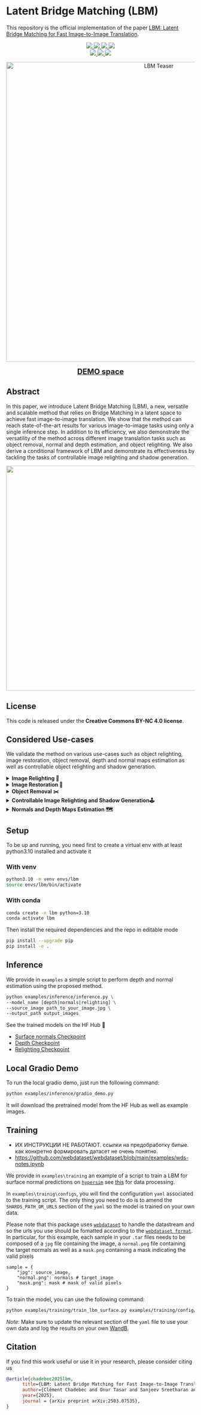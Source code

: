 # Latent Bridge Matching (LBM)

This repository is the official implementation of the paper [LBM: Latent Bridge Matching for Fast Image-to-Image Translation](http://arxiv.org/abs/2503.07535).

<p align="center">
    <a href="https://arxiv.org/abs/2503.07535">
	    <img src='https://img.shields.io/badge/Paper-2503.07535-green' />
	</a>
	<a href="https://gojasper.github.io/latent-bridge-matching/">
	    <img src='https://img.shields.io/badge/Project-page-blue' />
	</a>
    <a href='https://creativecommons.org/licenses/by-nd/4.0/legalcode'>
	    <img src="https://img.shields.io/badge/Licence-CC.BY.NC-purple" />
	</a>
      <a href="https://huggingface.co/spaces/jasperai/LBM_relighting">
	    <img src='https://img.shields.io/badge/%F0%9F%A4%97%20Demo-Object%20Relighting-orange' />
	</a>
    <br>
    </a>
      <a href="https://huggingface.co/jasperai/LBM_relighting">
	    <img src='https://img.shields.io/badge/%F0%9F%A4%97%20Ckpt-Object%20Relighting-yellow' />
	</a>
    <a href="https://huggingface.co/jasperai/LBM_normals">
	    <img src='https://img.shields.io/badge/%F0%9F%A4%97%20Ckpt-Normals-yellow' />
	</a>
    <a href="https://huggingface.co/jasperai/LBM_depth">
	    <img src='https://img.shields.io/badge/%F0%9F%A4%97%20Ckpt-Depth-yellow' />
	</a>
<p align="center">
  <img src="assets/relight.jpg" alt="LBM Teaser" width="800"/>
</p>


<!-- link to the demo with link big button -->
<p align="center">
    <a href="https://huggingface.co/spaces/jasperai/LBM_relighting">
	    <b style="font-size: 20px;">DEMO space</b>
	</a>
</p>


## Abstract
In this paper, we introduce Latent Bridge Matching (LBM), a new, versatile and scalable method that relies on Bridge Matching in a latent space to achieve fast image-to-image translation. We show that the method can reach state-of-the-art results for various image-to-image tasks using only a single inference step. In addition to its efficiency, we also demonstrate the versatility of the method across different image translation tasks such as object removal, normal and depth estimation, and object relighting. We also derive a conditional framework of LBM and demonstrate its effectiveness by tackling the tasks of controllable image relighting and shadow generation.

<p align="center">
		<img style="width:600px;" src="assets/LBM.jpg">
</p>

## License
This code is released under the **Creative Commons BY-NC 4.0 license**.

## Considered Use-cases
We validate the method on various use-cases such as object relighting, image restoration, object removal, depth and normal maps estimation as well as controllable object relighting and shadow generation.
<details>
    <summary><b>Image Relighting 🔦</b></summary>
<p>
For object relighting, the method should translate the encoded source images created by pasting the foreground onto the target background image to the desired target relighted image.
</p>
<p align="center">
		<img style="width:600px;" src="assets/relight.jpg">
</p>
</details>
<details>
    <summary><b>Image Restoration 🧹 </b></summary>
	<p>
In the context of image restoration, the method shall transport the distribution of the degraded images to the distribution of the clean images.
</p>
    <p align="center">
            <img style="width:600px;" src="assets/upscaler.jpg">
    </p>
</details>
<details>
    <summary><b>Object Removal ✂️</b></summary>
	For object removal, the model is trained to find a transport map from the masked images to the images without the objects
    <p align="center">
            <img style="width:600px;" src="assets/object_removal.jpg">
    </p>
</details>
<details>
    <summary><b>Controllable Image Relighting and Shadow Generation🕹️</b></summary>
	<p>
	We also derive a conditional framework of LBM and demonstrate its effectiveness by tackling the tasks of controllable image relighting and shadow generation
	</p>
    <p align="center">
            <img style="width:256px;" src="assets/relight.gif"> <img style="width:256px;" src="assets/shadow_control.gif">
    </p>
</details>
<details>
    <summary><b>Normals and Depth Maps Estimation 🗺️</b></summary>
	<p>
	Finally, we also consider common tasks such as normal and depth estimation where the model should translate an input image into a normal or depth map 
	</p>
    <p align="center">
            <img style="width:600px;" src="assets/depth_normal.jpg">
    </p>
</details>



## Setup
To be up and running, you need first to create a virtual env with at least python3.10 installed and activate it

### With venv
```bash
python3.10 -m venv envs/lbm
source envs/lbm/bin/activate
```

### With conda
```bash
conda create -n lbm python=3.10
conda activate lbm
```

Then install the required dependencies and the repo in editable mode

```bash
pip install --upgrade pip
pip install -e .
```

## Inference

We provide in `examples` a simple script to perform depth and normal estimation using the proposed method. 

```bash
python examples/inference/inference.py \
--model_name [depth|normals|relighting] \
--source_image path_to_your_image.jpg \
--output_path output_images
```

See the trained models on the HF Hub 🤗
- [Surface normals Checkpoint](https://huggingface.co/jasperai/LBM_normals)
- [Depth Checkpoint](https://huggingface.co/jasperai/LBM_depth)
- [Relighting Checkpoint](https://huggingface.co/jasperai/LBM_relighting)

## Local Gradio Demo 
To run the local gradio demo, just run the following command:
```bash
python examples/inference/gradio_demo.py
```
It will download the pretrained model from the HF Hub as well as example images.

## Training
- ИХ ИНСТРУКЦИИ НЕ РАБОТАЮТ. ссылки на предобработку битые. как конкретно формировать датасет не очень понятно.
- https://github.com/webdataset/webdataset/blob/main/examples/wds-notes.ipynb

We provide in `examples\training` an example of a script to train a LBM for surface normal predictions on [`hypersim`](https://github.com/apple/ml-hypersim) see [this](https://github.com/prs-eth/Marigold/blob/main/script/dataset_preprocess/hypersim/README.md) for data processing. 

In `examples\trainig\configs`, you will find the configuration `yaml` associated to the training script. The only thing you need to do is to amend the `SHARDS_PATH_OR_URLS` section of the `yaml` so the model is trained on your own data. 

Please note that this package uses [`webdataset`](https://github.com/webdataset/webdataset) to handle the datastream and so the urls you use should be fomatted according to the  [`webdataset format`](https://github.com/webdataset/webdataset?tab=readme-ov-file#the-webdataset-format). In particular, for this example, each sample in your `.tar` files needs to be composed of a `jpg` file containing the image, a `normal.png` file containing the target normals as well as a `mask.png` containing a mask indicating the valid pixels 

```
sample = {
    "jpg": source_image,
    "normal.png": normals # target_image
    "mask.png": mask # mask of valid pixels
}
```

To train the model, you can use the following command:

```bash
python examples/training/train_lbm_surface.py examples/training/config/surface.yaml
```

*Note*: Make sure to update the relevant section of the `yaml` file to use your own data and log the results on your own [WandB](https://wandb.ai/site).

## Citation
If you find this work useful or use it in your research, please consider citing us
```bibtex
@article{chadebec2025lbm,
      title={LBM: Latent Bridge Matching for Fast Image-to-Image Translation}, 
      author={Clément Chadebec and Onur Tasar and Sanjeev Sreetharan and Benjamin Aubin},
      year={2025},
      journal = {arXiv preprint arXiv:2503.07535},
}
```

